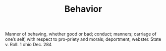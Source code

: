 ---
title: Behavior
permalink: "/definitions/behavior.html"
body: Manner of behaving, whether good or bad; conduct; manners; carriage of one’s
  self, with respect to pro-priety and morals; deportment, webster. State v. Roll.
  1 ohio Dec. 284
published_at: '2018-07-07'
layout: post
---